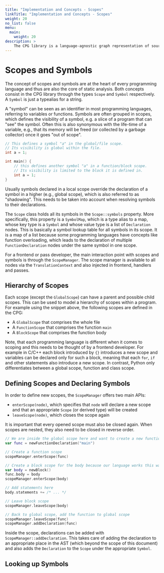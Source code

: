 ```yaml
---
title: "Implementation and Concepts - Scopes"
linkTitle: "Implementation and Concepts - Scopes"
weight: 20
no_list: false
menu:
  main:
    weight: 20
description: >
    The CPG library is a language-agnostic graph representation of source code.
---
```



# Scopes and Symbols

The concept of scopes and symbols are at the heart of every programming language and thus are also the core of static analysis. Both concepts consist in the CPG library through the types `Scope` and `Symbol` respectively. A `Symbol` is just a typealias for a string.

A "symbol" can be seen as an identifier in most programming languages, referring to variables or functions. Symbols are often grouped in scopes, which defines the visibility of a symbol, e.g. a slice of a program that can "see" the symbol. Often this is also synonymous with the life-time of a variable, e.g., that its memory will be freed (or collected by a garbage collector) once it goes "out of scope".

```c
// This defines a symbol "a" in the global/file scope.
// Its visibility is global within the file.
int a = 1;

int main() {
    // this defines another symbol "a" in a function/block scope. 
    // Its visibility is limited to the block it is defined in. 
    int a = 1;
}
```

Usually symbols declared in a local scope override the declaration of a symbol in a higher (e.g., global scope), which is also referred to as "shadowing". This needs to be taken into account when resolving symbols to their declarations.

The `Scope` class holds all its symbols in the `Scope::symbols` property. More specifically, this property is a `SymbolMap`, which is a type alias to a map, whose key type is a `Symbol` and whose value type is a list of `Declaration` nodes. This is basically a symbol lookup table for all symbols in its scope. It is a map of a list because some programming languages have concepts like function overloading, which leads to the declaration of multiple `FunctionDeclaration` nodes under the same symbol in one scope.

For a frontend or pass developer, the main interaction point with scopes and symbols is through the `ScopeManager`. The scope manager is available to all nodes via the `TranslationContext` and also injected in frontend, handlers and passes.

## Hierarchy of Scopes

Each scope (except the `GlobalScope`) can have a parent and possible child scopes. This can be used to model a hierarchy of scopes within a program. For example using the snippet above, the following scopes are defined in the CPG:

* A `GlobalScope` that comprises the whole file
* A `FunctionScope` that comprises the function `main`
* A `BlockScope` that comprises the function body

Note, that each programming language is different when it comes to scoping and this needs to be thought of by a frontend developer. For example in C/C++ each block introduced by `{}` introduces a new scope and variables can be declared only for such a block, meaning that each `for`, `if` and other statements also introduce a new scope. In contrast, Python only differentiates between a global scope, function and class scope. 

## Defining Scopes and Declaring Symbols

In order to define new scopes, the `ScopeManager` offers two main APIs:

* `enterScope(node)`, which specifies that `node` will declare a new scope and that an appropriate `Scope` (or derived type) will be created 
* `leaveScope(node)`, which closes the scope again

It is important that every opened scope must also be closed again. When scopes are nested, they also need to be closed in reverse order.

```Kotlin
// We are inside the global scope here and want to create a new function
var func = newFunctionDeclaration("main")

// Create a function scope
scopeManager.enterScope(func)

// Create a block scope for the body because our language works this way
var body = newBlock()
func.body = body
scopeManager.enterScope(body)

// Add statements here
body.statements += /* ... */

// Leave block scope    
scopeManager.leaveScope(body)

// Back to global scope, add the function to global scope
scopeManager.leaveScope(func)
scopeManager.addDeclaration(func)
```

Inside the scope, declarations can be added with `ScopeManager::addDeclaration`. This takes care of adding the declaration to an appropriate place in the AST (which beyond the scope of this document) and also adds the `Declaration` to the `Scope` under the appropriate `Symbol`.


## Looking up Symbols

